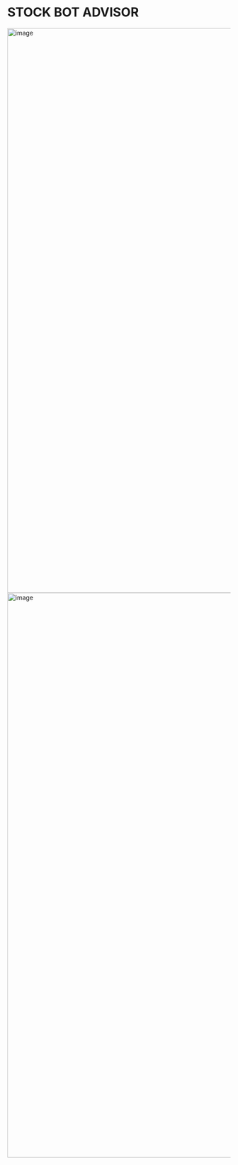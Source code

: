 # STOCK BOT ADVISOR

<img width="1275" alt="image" src="https://github.com/shivam-gupta12/StockBot-Advisor/assets/109721120/06dea95e-9e8f-4699-83d7-a30904ec4f68">

<img width="1275" alt="image" src="https://github.com/shivam-gupta12/StockBot-Advisor/assets/109721120/00b7c4c5-8c36-4be0-bc49-173ec0f60801">

